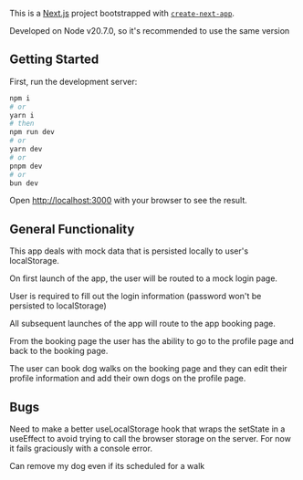 This is a [Next.js](https://nextjs.org/) project bootstrapped with [`create-next-app`](https://github.com/vercel/next.js/tree/canary/packages/create-next-app).

Developed on Node v20.7.0, so it's recommended to use the same version

## Getting Started

First, run the development server:

```bash
npm i
# or
yarn i
# then
npm run dev
# or
yarn dev
# or
pnpm dev
# or
bun dev
```

Open [http://localhost:3000](http://localhost:3000) with your browser to see the result.


## General Functionality

This app deals with mock data that is persisted locally to user's localStorage.

On first launch of the app, the user will be routed to a mock login page.

User is required to fill out the login information (password won't be persisted to localStorage)

All subsequent launches of the app will route to the app booking page.

From the booking page the user has the ability to go to the profile page and back to the booking page.

The user can book dog walks on the booking page and they can edit their profile information and add their own dogs on the profile page.

## Bugs

Need to make a better useLocalStorage hook that wraps the setState in a useEffect to avoid trying to call the browser storage on the server. For now it fails graciously with a console error.

Can remove my dog even if its scheduled for a walk